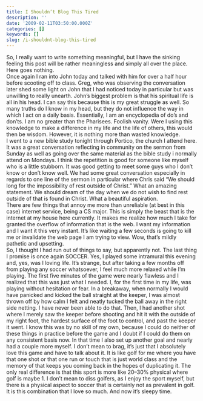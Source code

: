 ```yaml
---
title: I Shouldn’t Blog This Tired
description: ''
date: '2009-02-11T03:50:00.000Z'
categories: []
keywords: []
slug: /i-shouldnt-blog-this-tired
---
```

So, I really want to write something meaningful, but I have the sinking feeling this post will be rather meaningless and simply all over the place. Here goes nothing.  
Once again I ran into John today and talked with him for over a half hour before scooting off to class. Greg, who was observing the conversation later shed some light on John that I had noticed today in particular but was unwilling to really unearth. John’s biggest problem is that his spiritual life is all in his head. I can say this because this is my great struggle as well. So many truths do I know in my head, but they do not influence the way in which I act on a daily basis. Essentially, I am an encyclopedia of do’s and don’ts. I am no greater than the Pharisees. Foolish vanity. Were I using this knowledge to make a difference in my life and the life of others, this would then be wisdom. However, it is nothing more than wasted knowledge.  
I went to a new bible study tonight through Portico, the church I attend here. It was a great conversation reflecting in community on the sermon from Sunday as well as going over the same material as the bible study i normally attend on Mondays. I think the repetition is good for someone like myself who is a little stubborn. It was good getting to meet some guys who I don’t know or don’t know well. We had some great conversation especially in regards to one line of the sermon in particular where Chris said “We should long for the impossibility of rest outside of Christ.” What an amazing statement. We should dream of the day when we do not wish to find rest outside of that is found in Christ. What a beautiful aspiration.  
There are few things that annoy me more than unreliable (at best in this case) internet service, being a CS major. This is simply the beast that is the internet at my house here currently. It makes me realize how much I take for granted the overflow of information that is the web. I want my information and I want it this very instant. It’s like waiting a few seconds is going to kill me or invalidate the web page I am trying to view. Wow, that’s mildly pathetic and upsetting.  
So, I thought I had run out of things to say, but apparently not. The last thing I promise is once again SOCCER. Yes, I played some intramural this evening and, yes, was I loving life. It’s strange, but after taking a few months off from playing any soccer whatsoever, I feel much more relaxed while I’m playing. The first five minutes of the game were nearly flawless and I realized that this was just what I needed. I, for the first time in my life, was playing without hesitation or fear. In a breakaway, when normally I would have panicked and kicked the ball straight at the keeper, I was almost thrown off by how calm I felt and neatly tucked the ball away in the right side netting. I have never been able to do that. Then, I had another shot where I merely saw the keeper before shooting and hit it with the outside of my right foot, the hardest surface of the foot to control, and past the keeper it went. I know this was by no skill of my own, because I could do neither of these things in practice before the game and I doubt if I could do them on any consistent basis now. In that time I also set up another goal and nearly had a couple more myself. I don’t mean to brag, it’s just that I absolutely love this game and have to talk about it. It is like golf for me where you have that one shot or that one run or touch that is just world class and the memory of that keeps you coming back in the hopes of duplicating it. The only real difference is that this sport is more like 20–30% physical where golf is maybe 1. I don’t mean to diss golfers, as I enjoy the sport myself, but there is a physical aspect to soccer that is certainly not as prevalent in golf. It is this combination that I love so much. And now it’s sleepy time.

